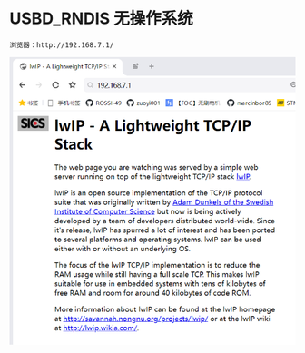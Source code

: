 # USBD_RNDIS 无操作系统

```
浏览器：http://192.168.7.1/
```

![image-20250302234902588](.assets/README/image-20250302234902588.png)